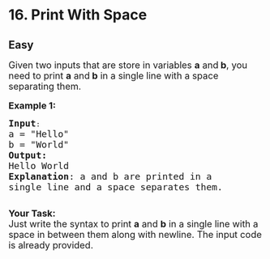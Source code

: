 # 16. Print With Space
## Easy
<div class="problem-statement">
                <p></p><p><span style="font-size:18px">Given two inputs that are store in variables <strong>a</strong> and<strong> b</strong>, you need to print <strong>a</strong> and<strong> b</strong> in a single line with a space separating them.</span><br>
<br>
<span style="font-size:18px"><strong>Example 1:</strong></span></p>

<pre><span style="font-size:18px"><strong>Input</strong></span>:
<span style="font-size:18px">a = "Hello"
b = "World"
<strong>Output:</strong> 
Hello World
<strong>Explanation</strong>: a and b are printed in a
single line and a space separates them.
</span></pre>

<p><br>
<span style="font-size:18px"><strong>Your Task:&nbsp; </strong></span><br>
<span style="font-size:18px">Just write the syntax to print <strong>a</strong> and <strong>b</strong> in a single line with a space in between them along with newline. The input code is already provided.</span></p>
 <p></p>
            </div>